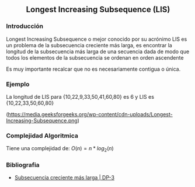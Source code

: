 <div align="center">
  
  ## Longest Increasing Subsequence (LIS)
 
</div>

### Introducción

Longest Increasing Subsequence o mejor conocido por su acrónimo LIS es un problema de la subsecuencia creciente más larga, es encontrar la longitud de la subsecuencia más larga de una secuencia dada de modo que todos los elementos de la subsecuencia se ordenan en orden ascendente

Es muy importante recalcar que no es necesariamente contigua o única.


### Ejemplo

La longitud de LIS para {10,22,9,33,50,41,60,80} es 6 y LIS es {10,22,33,50,60,80}

(https://media.geeksforgeeks.org/wp-content/cdn-uploads/Longest-Increasing-Subsequence.png)


 ### Complejidad Algoritmica
 
Tiene una complejidad de: $O(n)=n*log_2(n)$

### Bibliografia

* [Subsecuencia creciente más larga | DP-3](https://www.geeksforgeeks.org/longest-increasing-subsequence-dp-3/)
